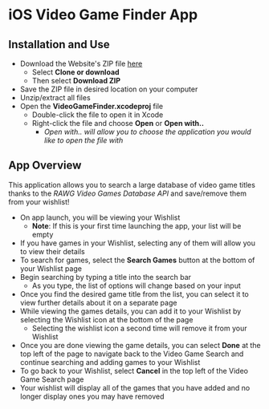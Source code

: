 iOS Video Game Finder App
==============================================================================

Installation and Use
------------------------------------------------------------------------------
- Download the Website's ZIP file [here](https://github.com/srdmdev8/video-game-finder)
  - Select **Clone or download**
  - Then select **Download ZIP**
- Save the ZIP file in desired location on your computer
- Unzip/extract all files
- Open the **VideoGameFinder.xcodeproj** file
  - Double-click the file to open it in Xcode
  - Right-click the file and choose **Open** or **Open with..**
    - *Open with.. will allow you to choose the application you would like to open the file with*

App Overview
------------------------------------------------------------------------------
This application allows you to search a large database of video game titles thanks to the *RAWG Video Games Database API* and save/remove them from your wishlist! 

- On app launch, you will be viewing your Wishlist
  - **Note**: If this is your first time launching the app, your list will be empty
- If you have games in your Wishlist, selecting any of them will allow you to view their details
- To search for games, select the **Search Games** button at the bottom of your Wishlist page
- Begin searching by typing a title into the search bar
  - As you type, the list of options will change based on your input
- Once you find the desired game title from the list, you can select it to view further details about it on a separate page
- While viewing the games details, you can add it to your Wishlist by selecting the Wishlist icon at the bottom of the page
  - Selecting the wishlist icon a second time will remove it from your Wishlist
- Once you are done viewing the game details, you can select **Done** at the top left of the page to navigate back to the Video Game Search and continue searching and adding games to your Wishlist
- To go back to your Wishlist, select **Cancel** in the top left of the Video Game Search page
- Your wishlist will display all of the games that you have added and no longer display ones you may have removed
